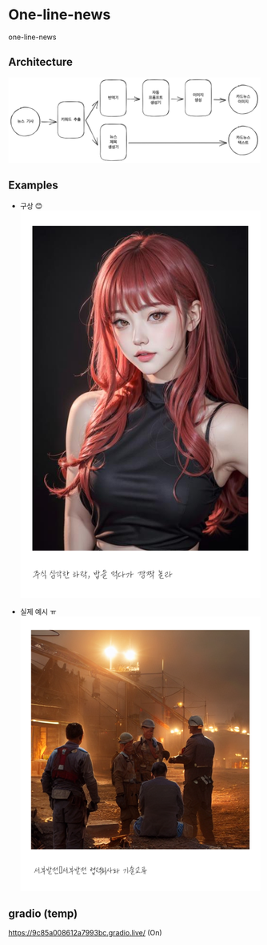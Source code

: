 # One-line-news
one-line-news

## Architecture
![Architecture](./architecture.png)

## Examples
- 구상 😊
![Example](./example.png)

- 실제 예시 ㅠ
![Example2](./example_2.png)

## gradio (temp)
https://9c85a008612a7993bc.gradio.live/ (On)